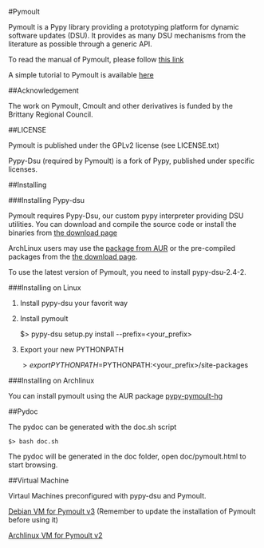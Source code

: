 #Pymoult

Pymoult is a Pypy library providing a prototyping platform for dynamic
software updates (DSU). It provides as many DSU mechanisms from the
literature as possible through a generic API.

To read the manual of Pymoult, please follow [this link](http://bitbucket.org/smartinezgd/pymoult/wiki/Pymoult%20manual)

A simple tutorial to Pymoult is available [here](http://bitbucket.org/smartinezgd/pymoult/wiki/A%20simple%20Pymoult%20tutorial)


##Acknowledgement

The work on Pymoult, Cmoult and other derivatives is funded by the Brittany Regional Council.



##LICENSE


Pymoult is published under the GPLv2 license (see LICENSE.txt)

Pypy-Dsu (required by Pymoult) is a fork of Pypy, published under specific licenses.

##Installing


###Installing Pypy-dsu

Pymoult requires Pypy-Dsu, our custom pypy interpreter providing DSU
utilities. You can download and compile the source code or install the
binaries from [the download page](https://bitbucket.org/smartinezgd/pymoult/downloads)

ArchLinux users may use the
[package from AUR](https://aur.archlinux.org/packages/pypy-dsu/) or
the pre-compiled packages from the
[the download page](https://bitbucket.org/smartinezgd/pymoult/downloads).

To use the latest version of Pymoult, you need to install pypy-dsu-2.4-2.


###Installing on Linux

1. Install pypy-dsu your favorit way

2. Install pymoult

	$> pypy-dsu setup.py install --prefix=<your_prefix>

3. Export your new PYTHONPATH
	
	$> export PYTHONPATH=$PYTHONPATH:<your_prefix>/site-packages	 


###Installing on Archlinux

You can install pymoult using the AUR package [pypy-pymoult-hg](https://aur.archlinux.org/packages/pypy-pymoult-hg/)


##Pydoc


The pydoc can be generated with the doc.sh script

	$> bash doc.sh

The pydoc will be generated in the doc folder, open doc/pymoult.html to start
browsing.

##Virtual Machine

Virtaul Machines preconfigured with pypy-dsu and Pymoult.

[Debian VM for Pymoult v3](https://partage.mines-telecom.fr/public.php?service=files&t=29660336d08df1374ee9ade5d2afede9&download) (Remember to update the installation of Pymoult before using it)

[Archlinux VM for Pymoult v2](https://partage.mines-telecom.fr/public.php?service=files&t=0ba628d67cf115064c39914f0b57dd08&download)

